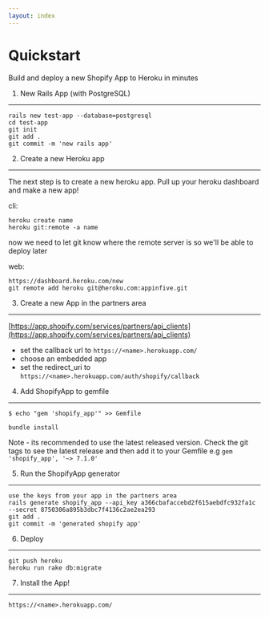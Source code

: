 ```yaml
---
layout: index
---
```


Quickstart
==========

Build and deploy a new Shopify App to Heroku in minutes

1. New Rails App (with PostgreSQL)
--------------------------------

```
rails new test-app --database=postgresql
cd test-app
git init
git add .
git commit -m 'new rails app'
```

2. Create a new Heroku app
--------------------------

The next step is to create a new heroku app. Pull up your heroku dashboard and make a new app!

cli:
```
heroku create name
heroku git:remote -a name
  ```

now we need to let git know where the remote server is so we'll be able to deploy later

web:
```
https://dashboard.heroku.com/new
git remote add heroku git@heroku.com:appinfive.git
```

3. Create a new App in the partners area
-----------------------------------------
[https://app.shopify.com/services/partners/api_clients](https://app.shopify.com/services/partners/api_clients)
* set the callback url to `https://<name>.herokuapp.com/`
* choose an embedded app
* set the redirect_uri to `https://<name>.herokuapp.com/auth/shopify/callback`


4. Add ShopifyApp to gemfile
----------------------------
```
$ echo "gem 'shopify_app'" >> Gemfile

bundle install
```

Note - its recommended to use the latest released version. Check the git tags to see the latest release and then add it to your Gemfile e.g `gem 'shopify_app', '~> 7.1.0'`

5. Run the ShopifyApp generator
-------------------------------
```
use the keys from your app in the partners area
rails generate shopify_app --api_key a366cbafaccebd2f615aebdfc932fa1c --secret 8750306a895b3dbc7f4136c2ae2ea293
git add .
git commit -m 'generated shopify app'
```

6. Deploy
---------
```
git push heroku
heroku run rake db:migrate
```

7. Install the App!
-------------------
`https://<name>.herokuapp.com/`
